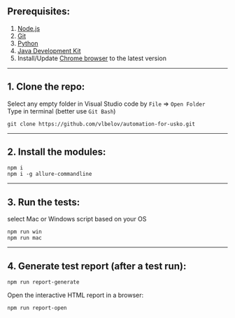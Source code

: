 ## Prerequisites:
1. [Node.js](https://nodejs.org/)
2. [Git](https://git-scm.com/)
3. [Python](https://www.python.org/downloads/)
4. [Java Development Kit](https://www.java.com/en/download/)
5. Install/Update [Chrome browser](https://www.google.com/chrome/) to the latest version

---
## 1. Clone the repo:
 Select any empty folder in Visual Studio code by ```File``` => ```Open Folder```
</br> Type in terminal (better use ```Git Bash```)
```
git clone https://github.com/vlbelov/automation-for-usko.git
```
---
## 2. Install the modules:
```
npm i
npm i -g allure-commandline
```

---
## 3. Run the tests:
select Mac or Windows script based on your OS
```
npm run win
npm run mac
```
---
## 4. Generate test report (after a test run):
```
npm run report-generate
```
Open the interactive HTML report in a browser:
```
npm run report-open
```
